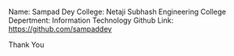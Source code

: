 Name: Sampad Dey
College: Netaji Subhash Engineering College
Depertment: Information Technology
Github Link: https://github.com/sampaddey

Thank You
